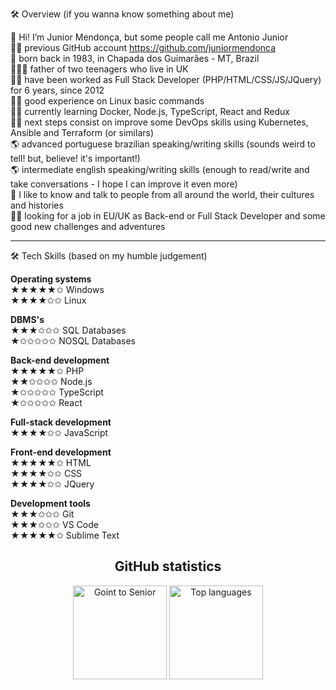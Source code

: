 🛠 Overview (if you wanna know something about me)

👋 Hi! I’m Junior Mendonça, but some people call me Antonio Junior  
👨‍💻 previous GitHub account https://github.com/juniormendonca  
👶 born back in 1983, in Chapada dos Guimarães - MT, Brazil  
👨‍👧‍👦 father of two teenagers who live in UK  
👨‍💻 have been worked as Full Stack Developer (PHP/HTML/CSS/JS/JQuery) for 6 years, since 2012  
👨‍💻 good experience on Linux basic commands  
👨‍🎓 currently learning Docker, Node.js, TypeScript, React and Redux  
👨‍🎓 next steps consist on improve some DevOps skills using Kubernetes, Ansible and Terraform (or similars)  
🌎 advanced portuguese brazilian speaking/writing skills (sounds weird to tell! but, believe! it's important!)  
🌎 intermediate english speaking/writing skills (enough to read/write and take conversations - I hope I can improve it even more)  
💬 I like to know and talk to people from all around the world, their cultures and histories  
👨‍💻 looking for a job in EU/UK as Back-end or Full Stack Developer and some good new challenges and adventures  

---

🛠 Tech Skills (based on my humble judgement)

**Operating systems**  
★★★★★✩ Windows  
★★★★✩✩ Linux  
  
**DBMS's**  
★★★✩✩✩ SQL Databases  
★✩✩✩✩✩ NOSQL Databases  
  
**Back-end development**  
★★★★★✩ PHP  
★★✩✩✩✩ Node.js  
★✩✩✩✩✩ TypeScript  
★✩✩✩✩✩ React  
  
**Full-stack development**  
★★★★✩✩ JavaScript  
  
**Front-end development**  
★★★★★✩ HTML  
★★★★✩✩ CSS  
★★★★✩✩ JQuery   
  
**Development tools**  
★★★✩✩✩ Git  
★★★✩✩✩ VS Code  
★★★★★✩ Sublime Text  

<div align="center">
  <h2>GitHub statistics</h2>
  <img src="https://github-readme-stats.vercel.app/api?username=goingtosenior&count_private=true&show_icons=true&theme=react" alt="Goint to Senior" height="150" />        
  <img src="https://github-readme-stats.vercel.app/api/top-langs/?username=goingtosenior&&langs_count=8&layout=compact&theme=react" alt="Top languages" height="150" />
</div>
